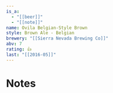 ```yaml
---
is_a:
  - "[[beer]]"
  - "[[note]]"
name: Ovila Belgian-Style Brown
style: Brown Ale - Belgian
brewery: "[[Sierra Nevada Brewing Co]]"
abv: 7
rating: 👍
last: "[[2016-05]]"
---
```

# Notes

